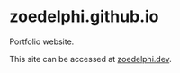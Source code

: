 # zoedelphi.github.io
Portfolio website.

This site can be accessed at [zoedelphi.dev](https://zoedelphi.dev).
